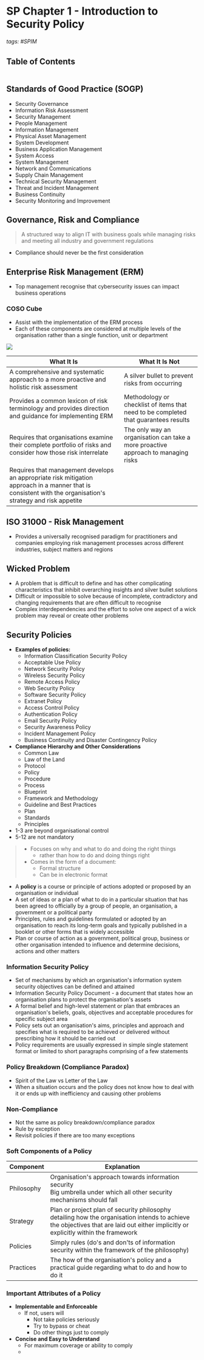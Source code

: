 # SP Chapter 1 - Introduction to Security Policy

###### tags: #SPIM 

## Table of Contents
```toc
```

## Standards of Good Practice (SOGP)
- Security Governance
- Information Risk Assessment
- Security Management
- People Management
- Information Management
- Physical Asset Management
- System Development
- Business Application Management
- System Access
- System Management
- Network and Communications
- Supply Chain Management
- Technical Security Management
- Threat and Incident Management
- Business Continuity
- Security Monitoring and Improvement

## Governance, Risk and Compliance
> A structured way to align IT with business goals while managing risks and meeting all industry and government regulations
- Compliance should never be the first consideration

## Enterprise Risk Management (ERM) 
- Top management recognise that cybersecurity issues can impact business operations

### COSO Cube
- Assist with the implementation of the ERM process
- Each of these components are considered at multiple levels of the organisation rather than a single function, unit or department

![](https://i.imgur.com/hDxvlAE.png)

| What It Is                                                                                                                                                  | What It Is Not                                                                      |
| ----------------------------------------------------------------------------------------------------------------------------------------------------------- | ----------------------------------------------------------------------------------- |
| A comprehensive and systematic approach to a more proactive and holistic risk assessment                                                                    | A silver bullet to prevent risks from occurring                                     |
| Provides a common lexicon of risk terminology and provides direction and guidance for implementing ERM                                                      | Methodology or checklist of items that need to be completed that guarantees results |
| Requires that organisations examine their complete portfolio of risks and consider how those risk interrelate                                               | The only way an organisation can take a more proactive approach to managing risks   |
| Requires that management develops an appropriate risk mitigation approach in a manner that is consistent with the organisation's strategy and risk appetite |                                                                                     |

## ISO 31000 - Risk Management
- Provides a universally recognised paradigm for practitioners and companies employing risk management processes across different industries, subject matters and regions

## Wicked Problem
- A problem that is difficult to define and has other complicating characteristics that inhibit overarching insights and silver bullet solutions
- Difficult or impossible to solve because of incomplete, contradictory and changing requirements that are often difficult to recognise
- Complex interdependencies and the effort to solve one aspect of a wick problem may reveal or create other problems

## Security Policies
- **Examples of policies:**
	- Information Classification Security Policy
	- Acceptable Use Policy
	- Network Security Policy
	- Wireless Security Policy
	- Remote Access Policy
	- Web Security Policy
	- Software Security Policy
	- Extranet Policy
	- Access Control Policy
	- Authentication Policy
	- Email Security Policy
	- Security Awareness Policy
	- Incident Management Policy
	- Business Continuity and Disaster Contingency Policy
- **Compliance Hierarchy and Other Considerations**
	- Common Law
	- Law of the Land
	- Protocol
	- Policy
	- Procedure
	- Process
	- Blueprint
	- Framework and Methodology
	- Guideline and Best Practices
	- Plan
	- Standards
	- Principles
- 1-3 are beyond organisational control
- 5-12 are not mandatory

> - Focuses on why and what to do and doing the right things
> 	- rather than how to do and doing things right
> - Comes in the form of a document:
> 	- Formal structure
> 	- Can be in electronic format

- A **policy** is a course or principle of actions adopted or proposed by an organisation or individual
- A set of ideas or a plan of what to do in a particular situation that has been agreed to officially by a group of people, an organisation, a government or a political party
- Principles, rules and guidelines formulated or adopted by an organisation to reach its long-term goals and typically published in a booklet or other forms that is widely accessible
- Plan or course of action as a government, political group, business or other organisation intended to influence and determine decisions, actions and other matters

### Information Security Policy
- Set of mechanisms by which an organisation's information system security objectives can be defined and attained
- Information Security Policy Document - a document that states how an organisation plans to protect the organisation's assets
- A formal belief and high-level statement or plan that embraces an organisation's beliefs, goals, objectives and acceptable procedures for specific subject area
- Policy sets out an organisation's aims, principles and approach and specifies what is required to be achieved or delivered without prescribing how it should be carried out
- Policy requirements are usually expressed in simple single statement format or limited to short paragraphs comprising of a few statements


### Policy Breakdown (Compliance Paradox)
- Spirit of the Law vs Letter of the Law
- When a situation occurs and the policy does not know how to deal with it or ends up with inefficiency and causing other problems

### Non-Compliance
- Not the same as policy breakdown/compliance paradox
- Rule by exception
- Revisit  policies if there are too many exceptions

### Soft Components of a Policy
| Component  | Explanation                                                                                                                                                                         |
| ---------- | ----------------------------------------------------------------------------------------------------------------------------------------------------------------------------------- |
| Philosophy | Organisation's approach towards information security<br>Big umbrella under which all other security mechanisms should fall                                                          |
| Strategy   | Plan or project plan of security philosophy detailing how the organisation intends to achieve the objectives that are laid out either implicitly or explicitly within the framework |
| Policies   | Simply rules (do's and don'ts of information security within the framework of the philosophy)                                                                                       |
| Practices  | The how of the organisation's policy and a practical guide regarding what to do and how to do it                                                                                    |

### Important Attributes of a Policy
- **Implementable and Enforceable**
	- If not, users will
		- Not take policies seriously
		- Try to bypass or cheat
		- Do other things just to comply
- **Concise and Easy to Understand**
	- For maximum coverage or ability to comply
	- 